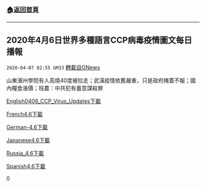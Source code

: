 ###  [:house:返回首頁](https://github.com/ourhimalayas/txt)
---

## 2020年4月6日世界多種語言CCP病毒疫情圖文每日播報
`2020-04-07 02:55 GM33` [轉載自GNews](https://gnews.org/zh-hant/164709/)

山東濱州學院有人高燒40度被拉走；武漢疫情依舊嚴重，只是政府掩蓋不報；國內糧食漲價；班農：中共犯有蓄意謀殺罪

[English0406\_CCP\_Virus\_Updates](https://s3-ap-northeast-1.amazonaws.com/news.guo.offload.media/wp-content/uploads/2020/04/07025314/English0406_CCP_Virus_Updates.pdf)[下載](https://s3-ap-northeast-1.amazonaws.com/news.guo.offload.media/wp-content/uploads/2020/04/07025314/English0406_CCP_Virus_Updates.pdf)

[French4.6](https://s3-ap-northeast-1.amazonaws.com/news.guo.offload.media/wp-content/uploads/2020/04/07025322/French4.6.pdf)[下載](https://s3-ap-northeast-1.amazonaws.com/news.guo.offload.media/wp-content/uploads/2020/04/07025322/French4.6.pdf)

[German-4.6](https://s3-ap-northeast-1.amazonaws.com/news.guo.offload.media/wp-content/uploads/2020/04/07025332/German-4.6.pdf)[下載](https://s3-ap-northeast-1.amazonaws.com/news.guo.offload.media/wp-content/uploads/2020/04/07025332/German-4.6.pdf)

[Japanese4.6](https://s3-ap-northeast-1.amazonaws.com/news.guo.offload.media/wp-content/uploads/2020/04/07025341/Japanese4.6.pdf)[下載](https://s3-ap-northeast-1.amazonaws.com/news.guo.offload.media/wp-content/uploads/2020/04/07025341/Japanese4.6.pdf)

[Russia\_4.6](https://s3-ap-northeast-1.amazonaws.com/news.guo.offload.media/wp-content/uploads/2020/04/07025355/Russia_4.6.pdf)[下載](https://s3-ap-northeast-1.amazonaws.com/news.guo.offload.media/wp-content/uploads/2020/04/07025355/Russia_4.6.pdf)

[Spanish4.6](https://s3-ap-northeast-1.amazonaws.com/news.guo.offload.media/wp-content/uploads/2020/04/07025403/Spanish4.6.pdf)[下載](https://s3-ap-northeast-1.amazonaws.com/news.guo.offload.media/wp-content/uploads/2020/04/07025403/Spanish4.6.pdf)

0
